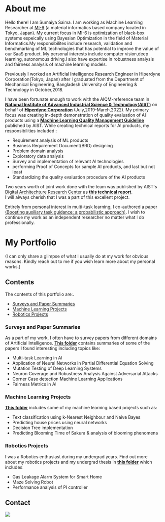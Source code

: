 # About me
Hello there! I am Sumaiya Saima. I am working as Machine Learning Researcher at [MI-6](https://mi-6.co.jp/) (a material informatics based company located in Tokyo, Japan). My current focus in MI-6 is optimization of black-box systems espeically using Bayesian Optimization in the field of Material Informatics.My responsibilites include research, validation and benchmarking of ML technologies that has potential to improve the value of our SaaS product. My personal interests include computer vision,deep learning, autonomous driving.I also have expertise in robustness analysis and fairness analysis of machine learning models.



Previously I worked an Artificial Intelligence Research Engineer in Hiperdyne Corporation(Tokyo, Japan) after I graduated from the Department of Mechanical Engineering, Bangladesh University of Engineering & Technology in October,2018. 

I have been fortunate enough to work with the AIQM-reference team in **[National Institute of Advanced Industrial Science & Technology(AIST)](https://www.aist.go.jp/index_en.html)** on behalf of **[Hiperdyne Corporation](https://hiperdyne.com/)** (July,2019-March,2022). My primary focus was creating in-depth demonstration of quality evaluation of AI products using a **[Machine Learning Quality Management Guideline](https://www.digiarc.aist.go.jp/en/publication/aiqm/)** published by AIST. While creating technical reports for AI products, my responsibilities included :
 
- Requirement analysis of ML products
- Business Requirement Document(BRD) designing
- Problem domain analysis
- Exploratory data analysis
- Survey and implementation of relevant AI technologies
- performing Proof of Concepts for sample AI products, and last but not least
- Standardizing the quality evaluation procedure of the AI products

Two years worth of joint work done with the team was published by AIST's [Digital Architechture Research Center](https://www.digiarc.aist.go.jp/en/publication/aiqm/referenceguide.html) as **[this technical report](https://www.digiarc.aist.go.jp/publication/aiqm/aiqm-referenceguide-v1.4-en.pdf)**. <br> I will always cherish that I was a part of this excellent project.

Entirely from personal interest in multi-task learning, I co-authored a paper [(Boosting auxiliary task guidance: a probabilistic approach)](https://ijai.iaescore.com/index.php/IJAI/article/view/21444). I wish to continue my work as an independent researcher no matter what I do professionally.


# My Portfolio
(I can only share a glimpse of what I usually do at my work for obvious reasons. Kindly reach out to me if you wish learn more about my personal works.)
## Contents

The contents of this portfolio are:.

- [Surveys and Paper Summaries](#surveys-and-paper-summaries)
- [Machine Learning Projects](#machine-learning-projects)
- [Robotics Projects](#robotics-projects)

### Surveys and Paper Summaries

As a part of my work, I often have to survey papers from different domains of Artificial Intelligence. **[This folder](https://github.com/SumaiyaSaima05/Portfolio-Contents/tree/master/Literature%20reviews)** contains summaries of some of the papers I found interesting including topics like:
- Multi-task Learning in AI
- Application of Neural Networks in Partial Differential Equation Solving
- Mutation Testing of Deep Learning Systems
- Neuron Coverage and Robustness Analysis Against Adversarial Attacks
- Corner Case detection Machine Learning Applications
- Fairness Metrics in AI 

### Machine Learning Projects

**[This folder](https://github.com/SumaiyaSaima05/Portfolio/tree/master/ML%20projects)** includes some of my machine learning based projects such as:
- Text classification using k-Nearest Neighbour and Naive Bayes
- Predicting house prices using neural networks
- Decision Tree implementation 
- Predicting Blooming Time of Sakura & analysis of blooming phenomena

### Robotics Projects

I was a Robotics enthusiast during my undergrad years. Find out more about my robotics projects and my undergrad thesis in **[this folder](https://github.com/SumaiyaSaima05/Portfolio-Contents/tree/master/Undergrad%20works)** which includes:
- Gas Leakage Alarm System for Smart Home
- Maze Solving Robot
- Performance analysis of PI controller


## Contact
<a href="https://www.linkedin.com/in/sumaiyasaima/"><img src="https://img.shields.io/badge/LinkedIn-0077B5?style=for-the-badge&logo=linkedin&logoColor=white" /></a>
